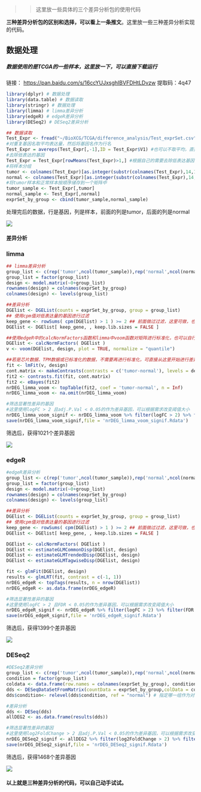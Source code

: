 >> 这里放一些具体的三个差异分析包的使用代码

**三种差异分析包的区别和选择，可以看上一条推文**。这里放一些三种差异分析实现的代码。

## 数据处理
##### 数据使用的是TCGA的一些样本，这里放一下，可以直接下载运行
链接：
https://pan.baidu.com/s/16ccYUJxsghIBVFDHtLDvzw
提取码：4q47

```r
library(dplyr) # 数据处理
library(data.table) # 数据读取
library(stringr) # 数据处理
library(limma) # limma差异分析
library(edgeR) # edgeR差异分析
library(DESeq2) # DESeq2差异分析 

## 数据读取
Test_Expr <- fread("~/BioXCG/TCGA/difference_analysis/Test_exprSet.csv")
#对重复基因名取平均表达量，然后将基因名作为行名
Test_Expr = avereps(Test_Expr[,-1],ID = Test_Expr$V1) #也可以不取平均，直接删除一个重复的基因表达数据
#去除低表达的基因
Test_Expr = Test_Expr[rowMeans(Test_Expr)>1,] #根据自己的需要去除低表达基因，也可以卡其它阈值
#将样本分组
tumor <- colnames(Test_Expr)[as.integer(substr(colnames(Test_Expr),14,15)) == 01]
normal <- colnames(Test_Expr)[as.integer(substr(colnames(Test_Expr),14,15)) == 11]
#将tumor样本和正常样本按顺序储存到一个矩阵中
tumor_sample <- Test_Expr[,tumor]
normal_sample <- Test_Expr[,normal]
exprSet_by_group <- cbind(tumor_sample,normal_sample)
```
处理完后的数据，行是基因，列是样本，前面的列是tumor，后面的列是normal

![](https://files.mdnice.com/user/23696/f609b821-a3ab-4cb9-a4b4-f7eaf3e7b437.png)


#### 差异分析

### limma

```r
## limma差异分析
group_list <- c(rep('tumor',ncol(tumor_sample)),rep('normal',ncol(normal_sample)))
group_list = factor(group_list)
design <- model.matrix(~0+group_list)
rownames(design) = colnames(exprSet_by_group)
colnames(design) <- levels(group_list)

##差异分析
DGElist <- DGEList(counts = exprSet_by_group, group = group_list)
## 使用cpm值对低表达量的基因进行过滤
keep_gene <- rowSums( cpm(DGElist) > 1 ) >= 2 ## 前面做过过滤，这里可做，也可以不做
DGElist <- DGElist[ keep_gene, , keep.lib.sizes = FALSE ]

##使用edgeR中的calcNormFactors函数和limma中voom函数对矩阵进行标准化，也可以自行取log标准化
DGElist <- calcNormFactors( DGElist )
v <- voom(DGElist, design, plot = TRUE, normalize = "quantile")

##若是芯片数据、TPM数据或已标准化的数据，不需要再进行标准化，可直接从这里开始进行差异分析
fit <- lmFit(v, design)
cont.matrix <- makeContrasts(contrasts = c('tumor-normal'), levels = design)
fit2 <- contrasts.fit(fit, cont.matrix)
fit2 <- eBayes(fit2)
nrDEG_limma_voom <- topTable(fit2, coef = 'tumor-normal', n = Inf)
nrDEG_limma_voom <- na.omit(nrDEG_limma_voom)

#筛选显著性差异的基因
#这里使用logFC > 2 且adj.P.Val < 0.05的作为差异基因，可以根据需求改变阈值大小
nrDEG_limma_voom_signif <- nrDEG_limma_voom %>% filter(logFC > 2) %>% filter(adj.P.Val < 0.05)
save(nrDEG_limma_voom_signif,file = 'nrDEG_limma_voom_signif.Rdata')
```

筛选后，获得1021个差异基因

![](https://files.mdnice.com/user/23696/e8e30bcb-44ed-4328-94ca-be597150ecc5.png)

### edgeR

```r
#edgeR差异分析
group_list <- c(rep('tumor',ncol(tumor_sample)),rep('normal',ncol(normal_sample)))
group_list = factor(group_list)
design <- model.matrix(~0+group_list)
rownames(design) = colnames(exprSet_by_group)
colnames(design) <- levels(group_list)

##差异分析
DGElist <- DGEList(counts = exprSet_by_group, group = group_list)
## 使用cpm值对低表达量的基因进行过滤
keep_gene <- rowSums( cpm(DGElist) > 1 ) >= 2 ## 前面做过过滤，这里可做，也可以不做
DGElist <- DGElist[ keep_gene, , keep.lib.sizes = FALSE ]

DGElist <- calcNormFactors( DGElist )
DGElist <- estimateGLMCommonDisp(DGElist, design)
DGElist <- estimateGLMTrendedDisp(DGElist, design)
DGElist <- estimateGLMTagwiseDisp(DGElist, design)

fit <- glmFit(DGElist, design)
results <- glmLRT(fit, contrast = c(-1, 1))
nrDEG_edgeR <- topTags(results, n = nrow(DGElist))
nrDEG_edgeR <- as.data.frame(nrDEG_edgeR)

#筛选显著性差异的基因
#这里使用logFC > 2 且FDR < 0.05的作为差异基因，可以根据需求改变阈值大小
nrDEG_edgeR_signif <- nrDEG_edgeR %>% filter(logFC > 2) %>% filter(FDR < 0.05)
save(nrDEG_edgeR_signif,file = 'nrDEG_edgeR_signif.Rdata')
```

筛选后，获得1399个差异基因

![](https://files.mdnice.com/user/23696/bb9c9885-082f-4cfd-add8-eb4698b5c221.png)

### DESeq2

```r
#DESeq2差异分析
group_list <- c(rep('tumor',ncol(tumor_sample)),rep('normal',ncol(normal_sample)))
condition = factor(group_list)
coldata <- data.frame(row.names = colnames(exprSet_by_group), condition)
dds <- DESeqDataSetFromMatrix(countData = exprSet_by_group,colData = coldata,design = ~condition)
dds$condition<- relevel(dds$condition, ref = "normal") # 指定哪一组作为对照组

#差异分析
dds <- DESeq(dds)
allDEG2 <- as.data.frame(results(dds))

#筛选显著性差异的基因
#这里使用log2FoldChange > 2 且adj.P.Val < 0.05的作为差异基因，可以根据需求改变阈值大小
nrDEG_DESeq2_signif <- allDEG2 %>% filter(log2FoldChange > 2) %>% filter(padj < 0.05)
save(nrDEG_DESeq2_signif,file = 'nrDEG_DESeq2_signif.Rdata')
```

筛选后，获得1468个差异基因

![](https://files.mdnice.com/user/23696/096ce6d0-6b9e-4417-93ae-4ae8e49ec092.png)

#### 以上就是三种差异分析的代码，可以自己动手试试。